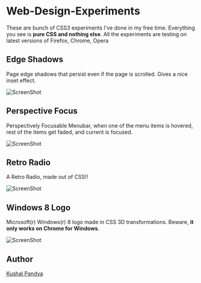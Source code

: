 # Web-Design-Experiments

These are bunch of CSS3 experiments I've done in my free time. Everything you see is __pure CSS and nothing else__. All the experiments are testing on latest versions of Firefox, Chrome, Opera

## Edge Shadows

Page edge shadows that persist even if the page is scrolled. Gives a nice inset effect.

![ScreenShot](https://raw.github.com/kushalpandya/Web-Design-Experiments/master/Screenshots/Edge%20Shadows.png)

## Perspective Focus

Perspectively Focusable Menubar, when one of the menu items is hovered, rest of the items get faded, and current is focused.

![ScreenShot](https://raw.github.com/kushalpandya/Web-Design-Experiments/master/Screenshots/Windows%208%20Logo.png)

## Retro Radio

A Retro Radio, made out of CSS!!

![ScreenShot](https://raw.github.com/kushalpandya/Web-Design-Experiments/master/Screenshots/Retro%20Radio.png)

## Windows 8 Logo

Microsoft(r) Windows(r) 8 logo made in CSS 3D transformations. Beware, **it only works on Chrome for Windows**.

![ScreenShot](https://raw.github.com/kushalpandya/Web-Design-Experiments/master/Screenshots/Retro%20Radio.png)

## Author

[Kushal Pandya](https://github.com/kushalpandya)
